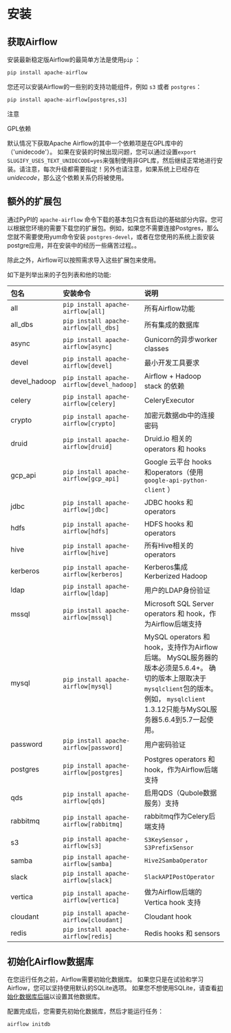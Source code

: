 # 安装

## 获取Airflow

安装最新稳定版Airflow的最简单方法是使用`pip` ：

```py
pip install apache-airflow
```

您还可以安装Airflow的一些别的支持功能组件，例如 ``s3`` 或者 ``postgres``：

```py
pip install apache-airflow[postgres,s3]
```

注意

GPL依赖

默认情况下获取Apache Airflow的其中一个依赖项是在GPL库中的（'unidecode'）。 如果在安装的时候出现问题，您可以通过设置`export SLUGIFY_USES_TEXT_UNIDECODE=yes`来强制使用非GPL库，然后继续正常地进行安装。请注意，每次升级都需要指定！另外也请注意，如果系统上已经存在*unidecode*，那么这个依赖关系仍将被使用。

## 额外的扩展包

通过PyPI的 `apache-airflow` 命令下载的基本包只含有启动的基础部分内容。您可以根据您环境的需要下载您的扩展包。例如，如果您不需要连接Postgres，那么您就不需要使用yum命令安装 `postgres-devel`，或者在您使用的系统上面安装postgre应用，并在安装中的经历一些痛苦过程。。

除此之外，Airflow可以按照需求导入这些扩展包来使用。

如下是列举出来的子包列表和他的功能:

| 包名 | 安装命令 | 说明 |
| :------| :------ | :------ |
| all | `pip install apache-airflow[all]` | 所有Airflow功能 |
| all_dbs | `pip install apache-airflow[all_dbs]` | 所有集成的数据库 |
| async | `pip install apache-airflow[async]` | Gunicorn的异步worker classes |
| devel | `pip install apache-airflow[devel]` | 最小开发工具要求 |
| devel_hadoop | `pip install apache-airflow[devel_hadoop]` | Airflow + Hadoop stack 的依赖 |
| celery | `pip install apache-airflow[celery]` | CeleryExecutor |
| crypto | `pip install apache-airflow[crypto]` | 加密元数据db中的连接密码 |
| druid | `pip install apache-airflow[druid]` | Druid.io 相关的 operators 和 hooks |
| gcp_api | `pip install apache-airflow[gcp_api]` | Google 云平台 hooks 和operators（使用`google-api-python-client` ） |
| jdbc | `pip install apache-airflow[jdbc]` | JDBC hooks 和 operators |
| hdfs | `pip install apache-airflow[hdfs]` | HDFS hooks 和 operators |
| hive | `pip install apache-airflow[hive]` | 所有Hive相关的 operators |
| kerberos | `pip install apache-airflow[kerberos]` | Kerberos集成Kerberized Hadoop |
| ldap | `pip install apache-airflow[ldap]` | 用户的LDAP身份验证 |
| mssql | `pip install apache-airflow[mssql]` | Microsoft SQL Server operators 和 hook，作为Airflow后端支持 |
| mysql | `pip install apache-airflow[mysql]` | MySQL operators 和 hook，支持作为Airflow后端。 MySQL服务器的版本必须是5.6.4+。 确切的版本上限取决于`mysqlclient`包的版本。 例如， `mysqlclient` 1.3.12只能与MySQL服务器5.6.4到5.7一起使用。 |
| password | `pip install apache-airflow[password]` | 用户密码验证 |
| postgres | `pip install apache-airflow[postgres]` | Postgres operators 和 hook，作为Airflow后端支持 |
| qds | `pip install apache-airflow[qds]` | 启用QDS（Qubole数据服务）支持 |
| rabbitmq | `pip install apache-airflow[rabbitmq]` | rabbitmq作为Celery后端支持 |
| s3 | `pip install apache-airflow[s3]` | `S3KeySensor` ， `S3PrefixSensor` |
| samba | `pip install apache-airflow[samba]` | `Hive2SambaOperator` |
| slack | `pip install apache-airflow[slack]` | `SlackAPIPostOperator` |
| vertica | `pip install apache-airflow[vertica]` | 做为Airflow后端的 Vertica hook 支持 |
| cloudant | `pip install apache-airflow[cloudant]` | Cloudant hook  |
| redis | `pip install apache-airflow[redis]` | Redis hooks 和 sensors |

## 初始化Airflow数据库

在您运行任务之前，Airflow需要初始化数据库。 如果您只是在试验和学习Airflow，您可以坚持使用默认的SQLite选项。 如果您不想使用SQLite，请查看[初始化数据库后端](howto/initialize-database.html)以设置其他数据库。

配置完成后，您需要先初始化数据库，然后才能运行任务：

```py
airflow initdb
```
